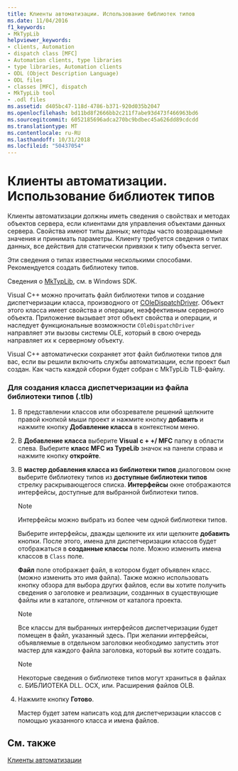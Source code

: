 ```yaml
---
title: Клиенты автоматизации. Использование библиотек типов
ms.date: 11/04/2016
f1_keywords:
- MkTypLib
helpviewer_keywords:
- clients, Automation
- dispatch class [MFC]
- Automation clients, type libraries
- type libraries, Automation clients
- ODL (Object Description Language)
- ODL files
- classes [MFC], dispatch
- MkTypLib tool
- .odl files
ms.assetid: d405bc47-118d-4786-b371-920d035b2047
ms.openlocfilehash: bd11bd8f2666bb2c211f7abe93d473f466963bd6
ms.sourcegitcommit: 6052185696adca270bc9bdbec45a626dd89cdcdd
ms.translationtype: MT
ms.contentlocale: ru-RU
ms.lasthandoff: 10/31/2018
ms.locfileid: "50437054"
---
```

# <a name="automation-clients-using-type-libraries"></a>Клиенты автоматизации. Использование библиотек типов

Клиенты автоматизации должны иметь сведения о свойствах и методах объектов сервера, если клиентами для управления объектами данных сервера. Свойства имеют типы данных; методы часто возвращаемые значения и принимать параметры. Клиенту требуется сведения о типах данных, все действия для статически привязки к типу объекта server.

Эти сведения о типах известными несколькими способами. Рекомендуется создать библиотеку типов.

Сведения о [MkTypLib](/windows/desktop/Midl/differences-between-midl-and-mktyplib), см. в Windows SDK.

Visual C++ можно прочитать файл библиотеки типов и создание диспетчеризации класса, производного от [COleDispatchDriver](../mfc/reference/coledispatchdriver-class.md). Объект этого класса имеет свойства и операции, неэффективным серверного объекта. Приложение вызывает этот объект свойства и операции, и наследует функциональные возможности `COleDispatchDriver` направляет эти вызовы системы OLE, который в свою очередь направляет их к серверному объекту.

Visual C++ автоматически сохраняет этот файл библиотеки типов для вас, если вы решили включить службы автоматизации, если проект был создан. Как часть каждой сборки будет собран с MkTypLib TLB-файлу.

### <a name="to-create-a-dispatch-class-from-a-type-library-tlb-file"></a>Для создания класса диспетчеризации из файла библиотеки типов (.tlb)

1. В представлении классов или обозревателе решений щелкните правой кнопкой мыши проект и нажмите кнопку **добавить** и нажмите кнопку **Добавление класса** в контекстном меню.

1. В **Добавление класса** выберите **Visual c + +/ MFC** папку в области слева. Выберите **класс MFC из TypeLib** значок на панели справа и нажмите кнопку **откройте**.

1. В **мастер добавления класса из библиотеки типов** диалоговом окне выберите библиотеку типов из **доступные библиотеки типов** стрелку раскрывающегося списка. **Интерфейсы** окне отображаются интерфейсы, доступные для выбранной библиотеки типов.

    > [!NOTE]
    >  Интерфейсы можно выбрать из более чем одной библиотеки типов.

   Выберите интерфейсы, дважды щелкните их или щелкните **добавить** кнопки. После этого, имена для диспетчеризации классов будет отображаться в **созданные классы** поле. Можно изменить имена классов в `Class` поле.

   **Файл** поле отображает файл, в котором будет объявлен класс. (можно изменить это имя файла). Также можно использовать кнопку обзора для выбора других файлов, если вы хотите получить сведения о заголовке и реализации, созданных в существующие файлы или в каталоге, отличном от каталога проекта.

    > [!NOTE]
    >  Все классы для выбранных интерфейсов диспетчеризации будет помещен в файл, указанный здесь. При желании интерфейсы, объявляемые в отдельном заголовки необходимо запустить этот мастер для каждого файла заголовка, который вы хотите создать.

    > [!NOTE]
    >  Некоторые сведения о библиотеке типов могут храниться в файлах с. БИБЛИОТЕКА DLL. OCX, или. Расширения файлов OLB.

1. Нажмите кнопку **Готово**.

   Мастер будет затем написать код для диспетчеризации классов с помощью указанного класса и имена файлов.

## <a name="see-also"></a>См. также

[Клиенты автоматизации](../mfc/automation-clients.md)

